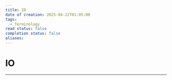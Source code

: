 ```yaml
---
title: IO
date of creation: 2025-04-22T01:05:00
tags:
  - Terminology
read status: false
completion status: false
aliases:
---
```

# IO
---
